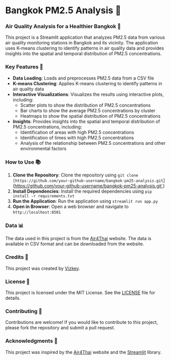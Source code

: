 # **Bangkok PM2.5 Analysis** 🌆

### **Air Quality Analysis for a Healthier Bangkok** 🌟

This project is a Streamlit application that analyzes PM2.5 data from various air quality monitoring stations in Bangkok and its vicinity. The application uses K-means clustering to identify patterns in air quality data and provides insights into the spatial and temporal distribution of PM2.5 concentrations.

### **Key Features** 🔑

* **Data Loading**: Loads and preprocesses PM2.5 data from a CSV file
* **K-means Clustering**: Applies K-means clustering to identify patterns in air quality data
* **Interactive Visualizations**: Visualizes the results using interactive plots, including:
	+ Scatter plots to show the distribution of PM2.5 concentrations
	+ Bar charts to show the average PM2.5 concentrations by cluster
	+ Heatmaps to show the spatial distribution of PM2.5 concentrations
* **Insights**: Provides insights into the spatial and temporal distribution of PM2.5 concentrations, including:
	+ Identification of areas with high PM2.5 concentrations
	+ Identification of times with high PM2.5 concentrations
	+ Analysis of the relationship between PM2.5 concentrations and other environmental factors

### **How to Use** 📚

1. **Clone the Repository**: Clone the repository using `git clone [https://github.com/your-github-username/bangkok-pm25-analysis.git`](https://github.com/your-github-username/bangkok-pm25-analysis.git`)
2. **Install Dependencies**: Install the required dependencies using `pip install -r requirements.txt`
3. **Run the Application**: Run the application using `streamlit run app.py`
4. **Open in Browser**: Open a web browser and navigate to `http://localhost:8501`

### **Data** 📊

The data used in this project is from the [Air4Thai](https://air4thai.pcd.go.th/webV2/home.php) website. The data is available in CSV format and can be downloaded from the website.

### **Credits** 🙏

This project was created by [Vizkey](https://github.com/VizKey01).


### **License** 📜

This project is licensed under the MIT License. See the [LICENSE](LICENSE) file for details.

### **Contributing** 🤝

Contributions are welcome! If you would like to contribute to this project, please fork the repository and submit a pull request.

### **Acknowledgments** 🙏

This project was inspired by the [Air4Thai](https://air4thai.pcd.go.th/webV2/home.php) website and the [Streamlit](https://streamlit.io/) library.
